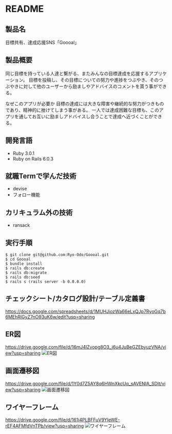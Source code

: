 # README
## 製品名
目標共有、達成応援SNS「Goooal」

## 製品概要
同じ目標を持っている人達と繋がる、またみんなの目標達成を応援するアプリケーション。
目標を投稿し、その目標についての努力や進捗をつぶやき、そのつぶやきに対して他のユーザーから励ましやアドバイスのコメントを貰う事ができる。

なぜこのアプリが必要か
目標の達成には大きな障害や継続的な努力がつきものであり、精神的に挫けてしまう事がある。
一人では達成困難な目標も、このアプリを通してお互いに励ましアドバイスし合うことで達成へ近づくことができる。

## 開発言語
- Ruby 3.0.1
- Ruby on Rails 6.0.3

## 就職Termで学んだ技術
- devise
- フォロー機能

## カリキュラム外の技術
- ransack

## 実行手順
```
$ git clone git@github.com:Ryo-Odo/Goooal.git
$ cd Goooal
$ bundle install
$ rails db:create
$ rails db:migrate
$ rails db:seed
$ rails s (rails server -b 0.0.0.0)
```

## チェックシート/カタログ設計/テーブル定義書
https://docs.google.com/spreadsheets/d/1MUHJiozWa66eLxQJp7RyoGq7b6MEhRlGyZ7nO93uK6w/edit?usp=sharing

## ER図
https://drive.google.com/file/d/16mJ4lZvopg8O3_j6u4JuBeGZEbyuzVNA/view?usp=sharing
![ER図](https://user-images.githubusercontent.com/89906223/145669486-9d414cdd-461f-4a5b-ad99-f1db0491c57c.png)

## 画面遷移図
https://drive.google.com/file/d/1Y0d7Z5AY8q6HWnXkcUq_sAVENIA_SDit/view?usp=sharing
![画面遷移図](https://user-images.githubusercontent.com/89906223/145669489-da1e9d3b-95f4-4a38-9762-ed472985094f.png)


## ワイヤーフレーム
https://drive.google.com/file/d/161i4PLBFFuV9YIeWE-rEF4AFMfdVnTPb/view?usp=sharing
![ワイヤーフレーム](https://user-images.githubusercontent.com/89906223/145669488-28e7f5af-e9e4-4537-9a52-43ba8cc25722.png)
